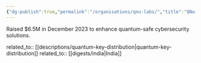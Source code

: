 ```yaml
---
{"dg-publish":true,"permalink":"/organisations/qnu-labs/","title":"QNu Labs"}
---
```



Raised $6.5M in December 2023 to enhance quantum-safe cybersecurity solutions.

related_to:: [[descriptions/quantum-key-distribution\|quantum-key-distribution]]
related_to:: [[digests/india\|India]]

